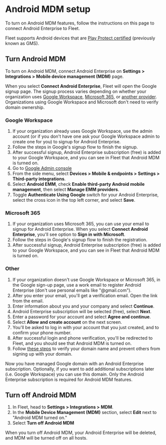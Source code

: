# Android MDM setup

To turn on Android MDM features, follow the instructions on this page to connect Android Enterprise
to Fleet.

Fleet supports Android devices that are [Play Protect certified](https://support.google.com/googleplay/answer/7165974?hl=en) (previously known as GMS).

## Turn Android MDM

To turn on Android MDM, connect Android Enterprise on **Settings > Integrations > Mobile device management (MDM)** page.

When you select **Connect Android Enterprise**, Fleet will open the Google signup page. The signup process varies depending on whether your organization uses [Google Workspace](#google-workspace), [Microsoft 365](#microsoft-365), or [another provider](#other). Organizations using Google Workspace and Microsoft don't need to verify domain ownership.

### Google Workspace

1. If your organization already uses Google Workspace, use the admin account (or if you don't have one ask your Google Workspace admin to create one for you) to signup for Android Enterprise.
2. Follow the steps in Google's signup flow to finish the signup.
3. After successful signup, Android Enterprise subscription (free) is added to your Google Workspace, and you can see in Fleet that Android MDM is turned on.
4. Go to [Google Admin console](https://admin.google.com)
5. From the side menu, select **Devices > Mobile & endpoints > Settings > Third-party integrations**.
6. Select **Android EMM**, check **Enable third-party Android mobile management**, then select **Manage EMM providers**.
7. Toggle **Authenticate Using Google** switch for your Android Enterprise, select the cross icon in the top left corner, and select **Save**.

### Microsoft 365

1. If your organization uses Microsoft 365, you can use your email to signup for Android Enterprise. When you select **Connect Android Enterprise**, you'll see option to **Sign in with Microsoft**.
2. Follow the steps in Google's signup flow to finish the registration.
3. After successful signup, Android Enterprise subscription (free) is added to your Google Workspace, and you can see in Fleet that Android MDM is turned on.

### Other

1. If your organization doesn't use Google Workspace or Microsoft 365, in the Google sign-up page, use a work email to register Android Enterprise (don't use personal emails like "@gmail.com").
2. After you enter your email, you'll get a verification email. Open the link from the email.
3. Enter information about you and your company and select **Continue**.
4. Android Enterprise subscription will be selected (free), select **Next**.
5. Enter a password for your account and select **Agree and continue**.
6. Select **Allow and create account** on the next screen.
8. You'll be asked to log in with your account that you just created, and to confirm your phone number.
9. After successful login and phone verification, you'll be redirected to Fleet, and you should see that Android MDM is turned on.
10. Follow [these steps](https://support.google.com/a/answer/60216?hl=en) to verify your domain name and prevent others from signing up with your domain.

Now you have managed Google domain with an Android Enterprise subscription. Optionally, if you want to add additional subscriptions later (i.e. Google Workspace) you can use this domain. Only the Android Enterprise subscription is required for Android MDM features.

## Turn off Android MDM

1. In Fleet, head to **Settings > Integrations > MDM**.
2. In the **Mobile Device Management (MDM)** section, select **Edit** next to "Android MDM turned on."
3. Select **Turn off Android MDM**

When you turn off Android MDM, your Android Enterprise will be deleted, and MDM will be turned off
on all hosts.


<meta name="articleTitle" value="Android MDM setup">
<meta name="authorFullName" value="Marko Lisica">
<meta name="authorGitHubUsername" value="marko-lisica">
<meta name="category" value="guides">
<meta name="publishedOn" value="2025-04-05">
<meta name="description" value="Learn how to turn on Android MDM in Fleet.">
